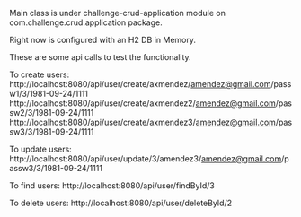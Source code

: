 Main class is under challenge-crud-application module on com.challenge.crud.application package.

Right now is configured with an H2 DB in Memory.

These are some api calls to test the functionality.

To create users:
http://localhost:8080/api/user/create/axmendez/amendez@gmail.com/passw1/3/1981-09-24/1111
http://localhost:8080/api/user/create/axmendez2/amendez@gmail.com/passw2/3/1981-09-24/1111
http://localhost:8080/api/user/create/axmendez3/amendez@gmail.com/passw3/3/1981-09-24/1111

To update users:
http://localhost:8080/api/user/update/3/amendez3/amendez@gmail.com/passw3/3/1981-09-24/1111

To find users:
http://localhost:8080/api/user/findById/3

To delete users:
http://localhost:8080/api/user/deleteById/2
